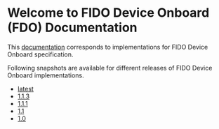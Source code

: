 # Welcome to FIDO Device Onboard (FDO) Documentation

This [documentation](https://secure-device-onboard.github.io/docs-fidoiot/latest) corresponds to
implementations for FIDO Device Onboard specification.

Following snapshots are available for different releases of FIDO Device Onboard implementations.

* [latest](https://secure-device-onboard.github.io/docs-fidoiot/latest)
* [1.1.3](https://secure-device-onboard.github.io/docs-fidoiot/1.1.3)
* [1.1.1](https://secure-device-onboard.github.io/docs-fidoiot/1.1.1)
* [1.1](https://secure-device-onboard.github.io/docs-fidoiot/1.1.0)
* [1.0](https://secure-device-onboard.github.io/docs-fidoiot/1.0.0)
